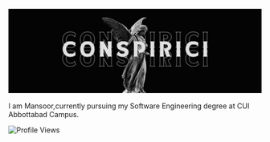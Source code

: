 ![Aesthetic Twitter Header](https://raw.githubusercontent.com/conspirici/conspirici/main/Aesthetic%20Twitter%20Header.png)

I am Mansoor,currently pursuing my Software Engineering degree at CUI Abbottabad Campus.

![Profile Views](https://komarev.com/ghpvc/?username=conspirici&color=green)
